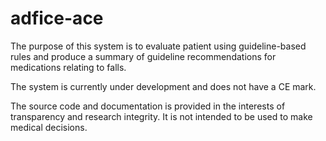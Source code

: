 # adfice-ace
The purpose of this system is to evaluate patient using guideline-based rules and produce a summary of guideline recommendations for medications relating to falls.

The system is currently under development and does not have a CE mark.

The source code and documentation is provided in the interests of transparency and research integrity. It is not intended to be used to make medical decisions.
